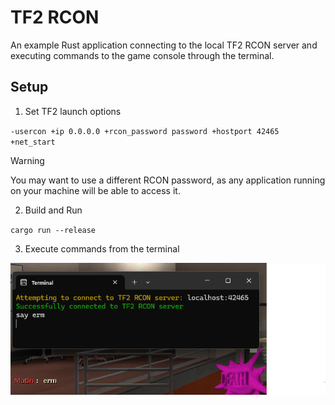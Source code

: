# TF2 RCON

An example Rust application connecting to the local TF2 RCON server and executing commands to the game console through the terminal.

## Setup

1. Set TF2 launch options

`-usercon +ip 0.0.0.0 +rcon_password password +hostport 42465 +net_start`

> [!WARNING]  
> You may want to use a different RCON password, as any application running on your machine will be able to access it.

2. Build and Run

`cargo run --release`

3. Execute commands from the terminal

![Executing commands screenshot](screenshot.png)
